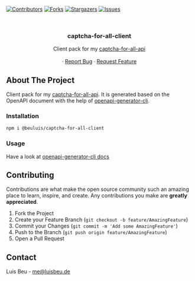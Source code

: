 [![Contributors][contributors-shield]][contributors-url]
[![Forks][forks-shield]][forks-url]
[![Stargazers][stars-shield]][stars-url]
[![Issues][issues-shield]][issues-url]

<!-- PROJECT LOGO -->
<br />
<p align="center">
  <h3 align="center">captcha-for-all-client</h3>

  <p align="center">
    Client pack for my <a href="https://github.com/beuluis/captcha-for-all-api">captcha-for-all-api</a>
    <br />
    <br />
    ·
    <a href="https://github.com/beuluis/captcha-for-all-client/issues">Report Bug</a>
    ·
    <a href="https://github.com/beuluis/captcha-for-all-client/issues">Request Feature</a>
  </p>
</p>

<!-- ABOUT THE PROJECT -->

## About The Project

Client pack for my [captcha-for-all-api](https://github.com/beuluis/captcha-for-all-api). It is generated based on the OpenAPI document with the help of [openapi-generator-cli](https://www.npmjs.com/package/@openapitools/openapi-generator-cli).

<!-- INSTALLATION -->

### Installation

```bash
npm i @beuluis/captcha-for-all-client
```

<!-- USAGE -->

### Usage

Have a look at [openapi-generator-cli docs](https://github.com/OpenAPITools/openapi-generator/blob/master/docs/generators/typescript-axios.md)

<!-- CONTRIBUTING -->

## Contributing

Contributions are what make the open source community such an amazing place to learn, inspire, and create. Any contributions you make are **greatly appreciated**.

1. Fork the Project
2. Create your Feature Branch (`git checkout -b feature/AmazingFeature`)
3. Commit your Changes (`git commit -m 'Add some AmazingFeature'`)
4. Push to the Branch (`git push origin feature/AmazingFeature`)
5. Open a Pull Request

<!-- CONTACT -->

## Contact

Luis Beu - me@luisbeu.de

<!-- MARKDOWN LINKS & IMAGES -->
<!-- https://www.markdownguide.org/basic-syntax/#reference-style-links -->

[contributors-shield]: https://img.shields.io/github/contributors/beuluis/captcha-for-all-client.svg?style=flat-square
[contributors-url]: https://github.com/beuluis/captcha-for-all-client/graphs/contributors
[forks-shield]: https://img.shields.io/github/forks/beuluis/captcha-for-all-client.svg?style=flat-square
[forks-url]: https://github.com/beuluis/captcha-for-all-client/network/members
[stars-shield]: https://img.shields.io/github/stars/beuluis/captcha-for-all-client.svg?style=flat-square
[stars-url]: https://github.com/beuluis/captcha-for-all-client/stargazers
[issues-shield]: https://img.shields.io/github/issues/beuluis/captcha-for-all-client.svg?style=flat-square
[issues-url]: https://github.com/beuluis/captcha-for-all-client/issues
[license-shield]: https://img.shields.io/github/license/beuluis/captcha-for-all-client.svg?style=flat-square
